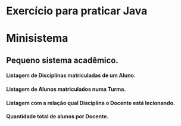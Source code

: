 # Exercício para praticar Java
# Minisistema
## Pequeno sistema acadêmico.
 #### Listagem de Disciplinas matriculadas de um Aluno.
 #### Listagem de Alunos matriculados numa Turma.
 #### Listagem com a relação qual Disciplina o Docente está lecionando.
 #### Quantidade total de alunos por Docente.

